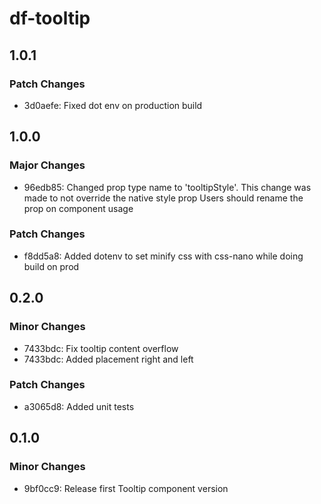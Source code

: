 # df-tooltip

## 1.0.1

### Patch Changes

- 3d0aefe: Fixed dot env on production build

## 1.0.0

### Major Changes

- 96edb85: Changed prop type name to 'tooltipStyle'.
  This change was made to not override the native style prop
  Users should rename the prop on component usage

### Patch Changes

- f8dd5a8: Added dotenv to set minify css with css-nano while doing build on prod

## 0.2.0

### Minor Changes

- 7433bdc: Fix tooltip content overflow
- 7433bdc: Added placement right and left

### Patch Changes

- a3065d8: Added unit tests

## 0.1.0

### Minor Changes

- 9bf0cc9: Release first Tooltip component version
